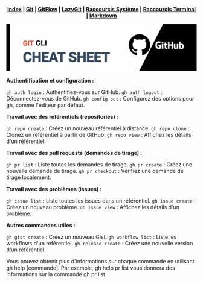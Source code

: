 <div align="center">

**[Index](/README.md) | [Git](/git/git.md) | [GitFlow](/git/gitflow.md) | [LazyGit](/git/lazygit.md) | [Raccourcis Système](/shortcut-sys/shortcut.md) | [Raccourcis Terminal](/terminal/terminal.md) | [Markdown](/markdown/markdown.md)**

![banner](/git/git-pics/github-cli.png)

</div>

**Authentification et configuration :**

`gh auth login` : Authentifiez-vous sur GitHub.
`gh auth logout` : Déconnectez-vous de GitHub.
`gh config set` : Configurez des options pour gh, comme l'éditeur par défaut.

**Travail avec des référentiels (repositories) :**

`gh repo create` : Créez un nouveau référentiel à distance.
`gh repo clone` : Clonez un référentiel à partir de GitHub.
`gh repo view` : Affichez les détails d'un référentiel.

**Travail avec des pull requests (demandes de tirage) :**

`gh pr list` : Liste toutes les demandes de tirage.
`gh pr create` : Créez une nouvelle demande de tirage.
`gh pr checkout` : Vérifiez une demande de tirage localement.

**Travail avec des problèmes (issues) :**

`gh issue list` : Liste toutes les issues dans un référentiel.
`gh issue create` : Créez un nouveau problème.
`gh issue view` : Affichez les détails d'un problème.

**Autres commandes utiles :**

`gh gist create` : Créez un nouveau Gist.
`gh workflow list` : Liste les workflows d'un référentiel.
`gh release create` : Créez une nouvelle version d'un référentiel.

Vous pouvez obtenir plus d'informations sur chaque commande en utilisant gh help [commande]. Par exemple, gh help pr list vous donnera des informations sur la commande gh pr list.